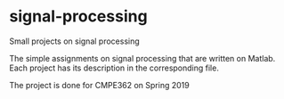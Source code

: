 # signal-processing
Small projects on signal processing

The simple assignments on signal processing that are written on Matlab. Each project has its description in the corresponding file.

The project is done for CMPE362 on Spring 2019
